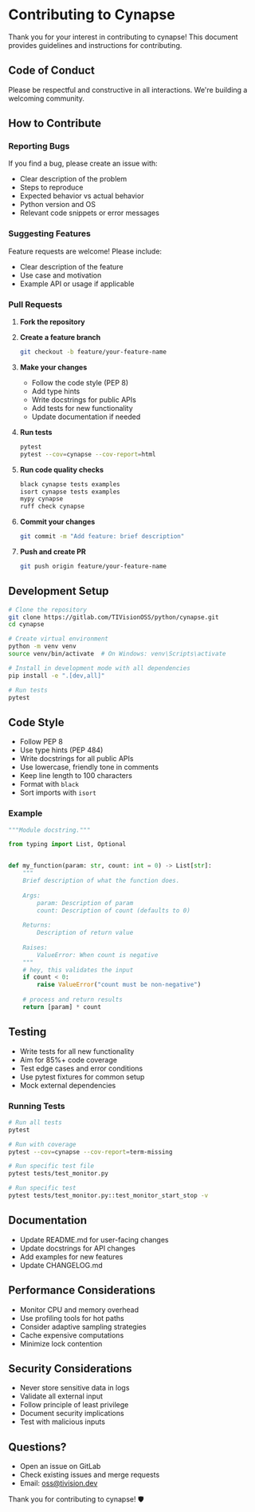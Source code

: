 # Contributing to Cynapse

Thank you for your interest in contributing to cynapse! This document provides guidelines and instructions for contributing.

## Code of Conduct

Please be respectful and constructive in all interactions. We're building a welcoming community.

## How to Contribute

### Reporting Bugs

If you find a bug, please create an issue with:
- Clear description of the problem
- Steps to reproduce
- Expected behavior vs actual behavior
- Python version and OS
- Relevant code snippets or error messages

### Suggesting Features

Feature requests are welcome! Please include:
- Clear description of the feature
- Use case and motivation
- Example API or usage if applicable

### Pull Requests

1. **Fork the repository**
2. **Create a feature branch**
   ```bash
   git checkout -b feature/your-feature-name
   ```

3. **Make your changes**
   - Follow the code style (PEP 8)
   - Add type hints
   - Write docstrings for public APIs
   - Add tests for new functionality
   - Update documentation if needed

4. **Run tests**
   ```bash
   pytest
   pytest --cov=cynapse --cov-report=html
   ```

5. **Run code quality checks**
   ```bash
   black cynapse tests examples
   isort cynapse tests examples
   mypy cynapse
   ruff check cynapse
   ```

6. **Commit your changes**
   ```bash
   git commit -m "Add feature: brief description"
   ```

7. **Push and create PR**
   ```bash
   git push origin feature/your-feature-name
   ```

## Development Setup

```bash
# Clone the repository
git clone https://gitlab.com/TIVisionOSS/python/cynapse.git
cd cynapse

# Create virtual environment
python -m venv venv
source venv/bin/activate  # On Windows: venv\Scripts\activate

# Install in development mode with all dependencies
pip install -e ".[dev,all]"

# Run tests
pytest
```

## Code Style

- Follow PEP 8
- Use type hints (PEP 484)
- Write docstrings for all public APIs
- Use lowercase, friendly tone in comments
- Keep line length to 100 characters
- Format with `black`
- Sort imports with `isort`

### Example

```python
"""Module docstring."""

from typing import List, Optional


def my_function(param: str, count: int = 0) -> List[str]:
    """
    Brief description of what the function does.
    
    Args:
        param: Description of param
        count: Description of count (defaults to 0)
        
    Returns:
        Description of return value
        
    Raises:
        ValueError: When count is negative
    """
    # hey, this validates the input
    if count < 0:
        raise ValueError("count must be non-negative")
    
    # process and return results
    return [param] * count
```

## Testing

- Write tests for all new functionality
- Aim for 85%+ code coverage
- Test edge cases and error conditions
- Use pytest fixtures for common setup
- Mock external dependencies

### Running Tests

```bash
# Run all tests
pytest

# Run with coverage
pytest --cov=cynapse --cov-report=term-missing

# Run specific test file
pytest tests/test_monitor.py

# Run specific test
pytest tests/test_monitor.py::test_monitor_start_stop -v
```

## Documentation

- Update README.md for user-facing changes
- Update docstrings for API changes
- Add examples for new features
- Update CHANGELOG.md

## Performance Considerations

- Monitor CPU and memory overhead
- Use profiling tools for hot paths
- Consider adaptive sampling strategies
- Cache expensive computations
- Minimize lock contention

## Security Considerations

- Never store sensitive data in logs
- Validate all external input
- Follow principle of least privilege
- Document security implications
- Test with malicious inputs

## Questions?

- Open an issue on GitLab
- Check existing issues and merge requests
- Email: oss@tivision.dev

Thank you for contributing to cynapse! 🛡️
